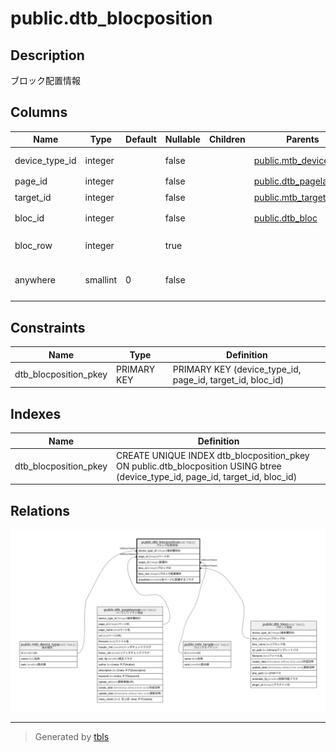 # public.dtb_blocposition

## Description

ブロック配置情報

## Columns

| Name | Type | Default | Nullable | Children | Parents | Comment |
| ---- | ---- | ------- | -------- | -------- | ------- | ------- |
| device_type_id | integer |  | false |  | [public.mtb_device_type](public.mtb_device_type.md) | 端末種別ID |
| page_id | integer |  | false |  | [public.dtb_pagelayout](public.dtb_pagelayout.md) | ページID |
| target_id | integer |  | false |  | [public.mtb_target](public.mtb_target.md) | 配置ID |
| bloc_id | integer |  | false |  | [public.dtb_bloc](public.dtb_bloc.md) | ブロックID |
| bloc_row | integer |  | true |  |  | ブロック配置順序 |
| anywhere | smallint | 0 | false |  |  | 全ページに配置するフラグ |

## Constraints

| Name | Type | Definition |
| ---- | ---- | ---------- |
| dtb_blocposition_pkey | PRIMARY KEY | PRIMARY KEY (device_type_id, page_id, target_id, bloc_id) |

## Indexes

| Name | Definition |
| ---- | ---------- |
| dtb_blocposition_pkey | CREATE UNIQUE INDEX dtb_blocposition_pkey ON public.dtb_blocposition USING btree (device_type_id, page_id, target_id, bloc_id) |

## Relations

![er](public.dtb_blocposition.svg)

---

> Generated by [tbls](https://github.com/k1LoW/tbls)
